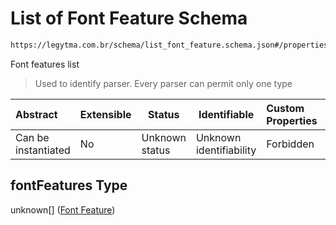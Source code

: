 # List of Font Feature Schema

```txt
https://legytma.com.br/schema/list_font_feature.schema.json#/properties/fontFeatures
```

Font features list


> Used to identify parser. Every parser can permit only one type
>

| Abstract            | Extensible | Status         | Identifiable            | Custom Properties | Additional Properties | Access Restrictions | Defined In                                                                          |
| :------------------ | ---------- | -------------- | ----------------------- | :---------------- | --------------------- | ------------------- | ----------------------------------------------------------------------------------- |
| Can be instantiated | No         | Unknown status | Unknown identifiability | Forbidden         | Allowed               | none                | [text_style.schema.json\*](../schema/text_style.schema.json) |

## fontFeatures Type

unknown\[] ([Font Feature](list_font_feature-font-feature.md))
